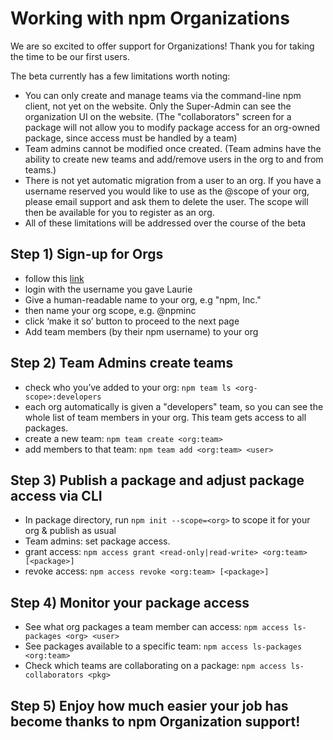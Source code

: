 <!--
title: 14 - Working with Organizations
featured: true
-->

# **Working with npm Organizations**
We are so excited to offer support for Organizations! Thank you for taking the time to be our first users.

The beta currently has a few limitations worth noting:
* You can only create and manage teams via the command-line npm client, not yet on the website. Only the Super-Admin can see the organization UI on the website. (The "collaborators" screen for a package will not allow you to modify package access for an org-owned package, since access must be handled by a team)
* Team admins cannot be modified once created. (Team admins have the ability to create new teams and add/remove users in the org to and from teams.)
* There is not yet automatic migration from a user to an org. If you have a username reserved you would like to use as the @scope of your org, please email support and ask them to delete the user. The scope will then be available for you to register as an org.
* All of these limitations will be addressed over the course of the beta

## **Step 1)** Sign-up for Orgs
* follow this [link](www.npmjs.com/org?join-beta)
* login with the username you gave Laurie
* Give a human-readable name to your org, e.g "npm, Inc."
* then name your org scope, e.g. @npminc
* click ‘make it so’ button to proceed to the next page
* Add team members (by their npm username) to your org

## **Step 2)**  Team Admins create teams
* check who you’ve added to your org: ```npm team ls <org-scope>:developers```
* each org automatically is given a "developers" team, so you can see the whole list of team members in your org. This team gets access to all packages.
* create a new team: ```npm team create <org:team>```
* add members to that team: ```npm team add <org:team> <user>```

## **Step 3)** Publish a package and adjust package access via CLI
* In package directory, run ```npm init --scope=<org>``` to scope it for your org & publish as usual
* Team admins: set package access.
* grant access:  ```npm access grant <read-only|read-write> <org:team> [<package>]```
* revoke access: ```npm access revoke <org:team> [<package>]```

## **Step 4)** Monitor your package access
* See what org packages a team member can access: ```npm access ls-packages <org> <user>```
* See packages available to a specific team: ```npm access ls-packages <org:team>```
* Check which teams are collaborating on a package: ```npm access ls-collaborators <pkg>```
## **Step 5)** Enjoy how much easier your job has become thanks to npm Organization support!
